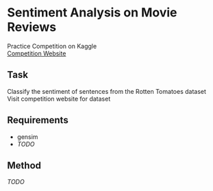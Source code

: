 Sentiment Analysis on Movie Reviews
===================================

Practice Competition on Kaggle  
[Competition Website](https://www.kaggle.com/c/sentiment-analysis-on-movie-reviews)

Task
----

Classify the sentiment of sentences from the Rotten Tomatoes dataset  
Visit competition website for dataset

Requirements
------------

- gensim
- *TODO*

Method
------

*TODO*